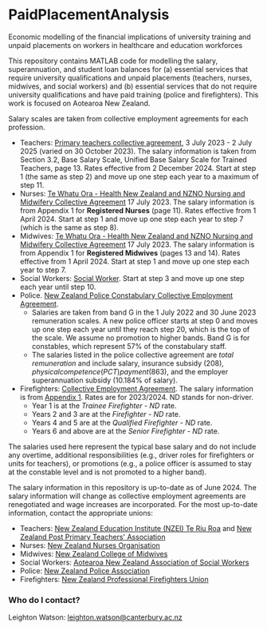 # PaidPlacementAnalysis
Economic modelling of the financial implications of university training and unpaid placements on workers in healthcare and education workforces

This repository contains MATLAB code for modelling the salary, superannuation, and student loan balances for (a) essential services that require university qualifications and unpaid placements (teachers, nurses, midwives, and social workers) and (b) essential services that do not require university qualifications and have paid training (police and firefighters). This work is focused on Aotearoa New Zealand.

Salary scales are taken from collective employment agreements for each profession. 
* Teachers: [Primary teachers collective agreement](https://www.nzeiteriuroa.org.nz/assets/downloads/Primary-Teachers-Collective-Agreement-2023-2025-October-2023-PTCA-variation-Clean-copy-002.pdf), 3 July 2023 - 2 July 2025 (varied on 30 October 2023). The salary information is taken from Section 3.2, Base Salary Scale, Unified Base Salary Scale for Trained Teachers, page 13. Rates effective from
2 December 2024. Start at step 1 (the same as step 2) and move up one step each year to a maximum of step 11. 
* Nurses: [Te Whatu Ora - Health New Zealand and NZNO Nursing and Midwifery Collective Agreement](https://www.nzno.org.nz/Portals/0/Files/Documents/Groups/Health%20Sectors/DHB%20MECA/2023-07-18_HNZ_offer.pdf) 17 July 2023. The salary information is from Appendix 1 for **Registered Nurses** (page 11). Rates effective from 1 April 2024. Start at step 1 and move up one step each year to step 7 (which is the same as step 8).
* Midwives: [Te Whatu Ora - Health New Zealand and NZNO Nursing and Midwifery Collective Agreement](https://www.nzno.org.nz/Portals/0/Files/Documents/Groups/Health%20Sectors/DHB%20MECA/2023-07-18_HNZ_offer.pdf) 17 July 2023. The salary information is from Appendix 1 for **Registered Midwives** (pages 13 and 14). Rates effective from 1 April 2024. Start at step 1 and move up one step each year to step 7.
* Social Workers: [Social Worker](https://www.publicservice.govt.nz/system/public-service-people/pay-gaps-and-pay-equity/extension-of-pay-equity). Start at step 3 and move up one step each year until step 10.
* Police. [New Zealand Police Constabulary Collective Employment Agreement](https://www.policeassn.org.nz/#/). 
     * Salaries are taken from band G in the 1 July 2022 and 30 June 2023 remuneration scales. A new police officer starts at step 0 and moves up one step each year until they reach step 20, which is the top of the scale. We assume no promotion to higher bands. Band G is for constables, which represent 57% of the constabulary staff. 
    * The salaries listed in the police collective agreement are *total remuneration* and include salary, insurance subsidy ($208), physical competence (PCT) payment ($863), and the employer superannuation subsidy (10.184% of salary).
* Firefighters: [Collective Employment Agreement](https://www.nzpfu.org.nz/resources/). The salary information is from [Appendix 1](https://www.nzpfu.org.nz/media/website_pages/resources/Appendix-One-Final-TOS-to-pdf.pdf). Rates are for 2023/2024. ND stands for non-driver. 
    * Year 1 is at the *Trainee Firefighter - ND* rate.
    * Years 2 and 3 are at the *Firefighter - ND* rate.
    * Years 4 and 5 are at the *Qualified Firefighter - ND* rate.
    * Years 6 and above are at the *Senior Firefighter - ND* rate.

The salaries used here represent the typical base salary and do not include any overtime, additional responsibilities (e.g., driver roles for firefighters or units for teachers), or promotions (e.g., a police officer is assumed to stay at the constable level and is not promoted to a higher band).

The salary information in this repository is up-to-date as of June 2024. The salary information will change as collective employment agreements are renegotiated and wage increases are incorporated. For the most up-to-date information, contact the appropriate unions:
* Teachers: [New Zealand Education Institute (NZEI) Te Riu Roa](https://www.nzeiteriuroa.org.nz/) and [New Zealand Post Primary Teachers' Association](https://www.ppta.org.nz/)
* Nurses: [New Zealand Nurses Organisation](https://www.nzno.org.nz/)
* Midwives: [New Zealand College of Midwives](https://meras.midwife.org.nz/)
* Social Workers: [Aotearoa New Zealand Association of Social Workers](https://www.anzasw.nz/)
* Police: [New Zealand Police Association](https://www.policeassn.org.nz/#/)
* Firefighters: [New Zealand Professional Firefighters Union](https://www.nzpfu.org.nz/)

### Who do I contact? ###
Leighton Watson: leighton.watson@canterbury.ac.nz

